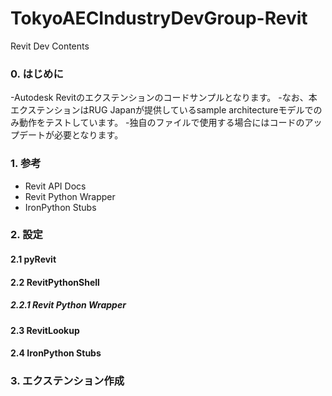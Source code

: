 # TokyoAECIndustryDevGroup-Revit
Revit Dev Contents

### 0. はじめに
-Autodesk Revitのエクステンションのコードサンプルとなります。
-なお、本エクステンションはRUG Japanが提供しているsample architectureモデルでのみ動作をテストしています。
-独自のファイルで使用する場合にはコードのアップデートが必要となります。

### 1. 参考
- Revit API Docs
- Revit Python Wrapper
- IronPython Stubs

### 2. 設定
#### 2.1 pyRevit
#### 2.2 RevitPythonShell
##### 2.2.1 Revit Python Wrapper
#### 2.3 RevitLookup
#### 2.4 IronPython Stubs

### 3. エクステンション作成
